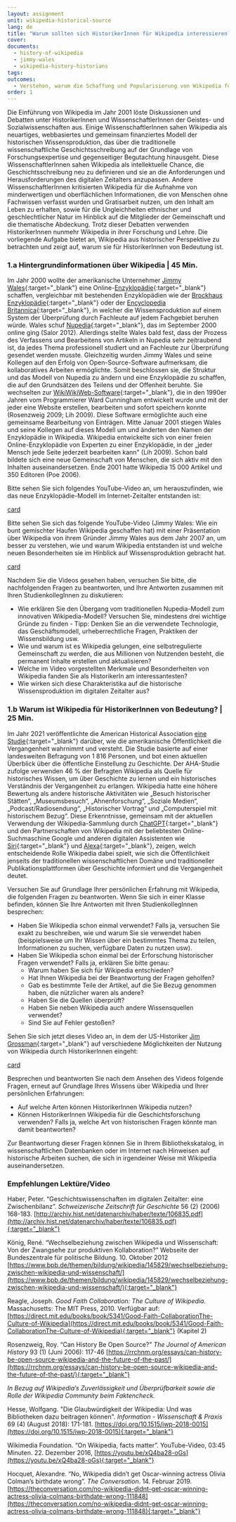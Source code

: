 ```yaml
---
layout: assignment
unit: wikipedia-historical-source 
lang: de
title: "Warum sollten sich HistorikerInnen für Wikipedia interessieren?"
cover:
documents:
  - history-of-wikipedia
  - jimmy-wales
  - wikipedia-history-historians
tags:
outcomes: 
  - Verstehen, warum die Schaffung und Popularisierung von Wikipedia für HistorikerInnen von Bedeutung ist 
order: 1
---
```

Die Einführung von Wikipedia im Jahr 2001 löste Diskussionen und Debatten unter HistorikerInnen und WissenschaftlerInnen der Geistes- und Sozialwissenschaften aus. Einige WissenschaftlerInnen sahen Wikipedia als neuartiges, webbasiertes und gemeinsam finanziertes Modell der historischen Wissensproduktion, das über die traditionelle wissenschaftliche Geschichtsschreibung auf der Grundlage von Forschungsexpertise und gegenseitiger Begutachtung hinausgeht. Diese WissenschaftlerInnen sahen Wikipedia als intellektuelle Chance, die Geschichtsschreibung neu zu definieren und sie an die Anforderungen und Herausforderungen des digitalen Zeitalters anzupassen. Andere WissenschaftlerInnen kritisierten Wikipedia für die Aufnahme von minderwertigen und oberflächlichen Informationen, die von Menschen ohne Fachwissen verfasst wurden und Gratisarbeit nutzen, um den Inhalt am Leben zu erhalten, sowie für die Ungleichheiten ethnischer und geschlechtlicher Natur im Hinblick auf die Mitglieder der Gemeinschaft und die thematische Abdeckung. Trotz dieser Debatten verwenden HistorikerInnen nunmehr Wikipedia in ihrer Forschung und Lehre. Die vorliegende Aufgabe bietet an, Wikipedia aus historischer Perspektive zu betrachten und zeigt auf, warum sie für HistorikerInnen von Bedeutung ist.

<!-- more -->

<!-- briefing-student -->

### 1.a Hintergrundinformationen über Wikipedia | 45 Min.
<!-- section-contents -->

Im Jahr 2000 wollte der amerikanische Unternehmer [Jimmy Wales](https://de.wikipedia.org/wiki/Jimmy_Wales){:target="_blank"} eine Online-[Enzyklopädie](https://de.wikipedia.org/wiki/Enzyklop%C3%A4die){:target="_blank"} schaffen, vergleichbar mit bestehenden Enzyklopädien wie der [Brockhaus Enzyklopädie](https://de.wikipedia.org/wiki/Brockhaus_Enzyklop%C3%A4die){:target="_blank"} oder der [Encyclopedia Britannica](https://www.britannica.com/){:target="_blank"}, in welcher die Wissensproduktion auf einem System der Überprüfung durch Fachleute auf jedem Fachgebiet beruhen würde. Wales schuf [Nupedia](https://de.wikipedia.org/wiki/Nupedia){:target="_blank"}, das im September 2000 online ging (Salor 2012). Allerdings stellte Wales bald fest, dass der Prozess des Verfassens und Bearbeitens von Artikeln in Nupedia sehr zeitraubend ist, da jedes Thema professionell studiert und an Fachleute zur Überprüfung gesendet werden musste. Gleichzeitig wurden Jimmy Wales und seine Kollegen auf den Erfolg von Open-Source-Software aufmerksam, die kollaboratives Arbeiten ermöglichte. Somit beschlossen sie, die Struktur und das Modell von Nupedia zu ändern und eine Enzyklopädie zu schaffen, die auf den Grundsätzen des Teilens und der Offenheit beruhte. Sie wechselten zur [WikiWikiWeb-Software](https://de.wikipedia.org/wiki/Wiki_Wiki_Web){:target="_blank"}, die in den 1990er Jahren vom Programmierer Ward Cunningham entwickelt wurde und mit der jeder eine Website erstellen, bearbeiten und sofort speichern konnte (Rosenzweig 2009; Lih 2009). Diese Software ermöglichte auch eine gemeinsame Bearbeitung von Einträgen. Mitte Januar 2001 stiegen Wales und seine Kollegen auf dieses Modell um und änderten den Namen der Enzyklopädie in Wikipedia. Wikipedia entwickelte sich von einer freien Online-Enzyklopädie von Experten zu einer Enzyklopädie, in der „jeder Mensch jede Seite jederzeit bearbeiten kann" (Lih 2009). Schon bald bildete sich eine neue Gemeinschaft von Menschen, die sich aktiv mit den Inhalten auseinandersetzen. Ende 2001 hatte Wikipedia 15 000 Artikel und 350 Editoren (Poe 2006).

Bitte sehen Sie sich folgendes YouTube-Video an, um herauszufinden, wie das neue Enzyklopädie-Modell im Internet-Zeitalter entstanden ist:

[card](history-of-wikipedia)

Bitte sehen Sie sich das folgende YouTube-Video (Jimmy Wales: Wie ein bunt gemischter Haufen Wikipedia geschaffen hat) mit einer Präsentation über Wikipedia von ihrem Gründer Jimmy Wales aus dem Jahr 2007 an, um besser zu verstehen, wie und warum Wikipedia entstanden ist und welche neuen Besonderheiten sie im Hinblick auf Wissensproduktion gebracht hat.

[card](jimmy-wales)
<!-- > “Jimmy Wales: how a ragtag band created Wikipedia.” YouTube video. 20:48 minutes [https://youtu.be/WQR0gx0QBZ4](https://youtu.be/WQR0gx0QBZ4){:target="_blank"}.--> 
 

Nachdem Sie die Videos gesehen haben, versuchen Sie bitte, die nachfolgenden Fragen zu beantworten, und Ihre Antworten zusammen mit Ihren StudienkollegInnen zu diskutieren:
- Wie erklären Sie den Übergang vom traditionellen Nupedia-Modell zum innovativen Wikipedia-Modell? Versuchen Sie, mindestens drei wichtige Gründe zu finden - Tipp: Denken Sie an die verwendete Technologie, das Geschäftsmodell, urheberrechtliche Fragen, Praktiken der Wissensbildung usw.
- Wie und warum ist es Wikipedia gelungen, eine selbstregulierte Gemeinschaft zu werden, die aus Millionen von Nutzenden besteht, die permanent Inhalte erstellen und aktualisieren?
- Welche im Video vorgestellten Merkmale und Besonderheiten von Wikipedia fanden Sie als HistorikerIn am interessantesten?
- Wie wirken sich diese Charakteristika  auf die historische Wissensproduktion im digitalen Zeitalter aus?

<!-- section -->

### 1.b Warum ist Wikipedia für HistorikerInnen von Bedeutung? | 25 Min.
<!-- section-contents -->

Im Jahr 2021 veröffentlichte die American Historical Association [eine Studie](https://www.historians.org/research-and-publications/perspectives-on-history/september-2021/a-snapshot-of-the-publics-views-on-history-national-poll-offers-valuable-insights-for-historians-and-advocates){:target="_blank"} darüber, wie die amerikanische Öffentlichkeit die Vergangenheit wahrnimmt und versteht. Die Studie basierte auf einer landesweiten Befragung von 1 816 Personen, und bot einen aktuellen Überblick über die öffentliche Einstellung zu Geschichte. Der AHA-Studie zufolge verwenden 46 % der Befragten Wikipedia als Quelle für historisches Wissen, um über Geschichte zu lernen und ein historisches Verständnis der Vergangenheit zu erlangen. Wikipedia hatte eine höhere Bewertung als andere historische Aktivitäten wie „Besuch historischer Stätten“, „Museumsbesuch“, „Ahnenforschung“, „Soziale Medien“, „Podcast/Radiosendung“, „Historischer Vortrag“ und „Computerspiel mit historischem Bezug“. Diese Erkenntnisse, gemeinsam mit der aktuellen Verwendung der Wikipedia-Sammlung durch [ChatGPT](https://de.wikipedia.org/wiki/ChatGPT){:target="_blank"} und den Partnerschaften von Wikipedia mit der beliebtesten Online-Suchmaschine Google und anderen digitalen Assistenten wie [Siri](https://de.wikipedia.org/wiki/Siri_(Software)){:target="_blank"} und [Alexa](https://de.wikipedia.org/wiki/Amazon_Alexa){:target="_blank"}, zeigen, welch entscheidende Rolle Wikipedia dabei spielt, wie sich die Öffentlichkeit jenseits der traditionellen wissenschaftlichen Domäne und traditioneller Publikationsplattformen über Geschichte informiert und die Vergangenheit deutet.

Versuchen Sie auf Grundlage Ihrer persönlichen Erfahrung mit Wikipedia, die folgenden Fragen zu beantworten. Wenn Sie sich in einer Klasse befinden, können Sie Ihre Antworten mit Ihren StudienkollegInnen besprechen:

- Haben Sie Wikipedia schon einmal verwendet? Falls ja, versuchen Sie exakt zu beschreiben, wie und warum Sie sie verwendet haben (beispielsweise um Ihr Wissen über ein bestimmtes Thema zu teilen, Informationen zu suchen, verfügbare Daten zu nutzen usw).
- Haben Sie Wikipedia schon einmal bei der Erforschung historischer Fragen verwendet? Falls ja, erklären Sie bitte genau:
  - Warum haben Sie sich für Wikipedia entschieden?
  - Hat Ihnen Wikipedia bei der Beantwortung der Fragen geholfen?
  - Gab es bestimmte Teile der Artikel, auf die Sie Bezug genommen haben, die nützlicher waren als andere?
  - Haben Sie die Quellen überprüft?
  - Haben Sie neben Wikipedia auch andere Wissensquellen verwendet?
  - Sind Sie auf Fehler gestoßen?

Sehen Sie sich jetzt dieses Video an, in dem der US-Historiker [Jim Grossman](https://www.historians.org/person/jim-grossman/){:target="_blank"} auf verschiedene Möglichkeiten der Nutzung von Wikipedia durch HistorikerInnen eingeht:

[card](wikipedia-history-historians)
<!-- Intelligent Channel. [“Wikipedia, history, and historians – Jim Grossman in INT’s ENLIGHTENMENT MINUTES.”](https://youtu.be/S-Yj7V6d54Q){:target="_blank"} YouTube video. 4:32 mins.-->   

Besprechen und beantworten Sie nach dem Ansehen des Videos folgende Fragen, erneut auf Grundlage Ihres Wissens über Wikipedia und Ihrer persönlichen Erfahrungen:

- Auf welche Arten können HistorikerInnen Wikipedia nutzen?
- Können HistorikerInnen Wikipedia für die Geschichtsforschung verwenden? Falls ja, welche Art von historischen Fragen könnte man damit beantworten?

Zur Beantwortung dieser Fragen können Sie in Ihrem Bibliothekskatalog, in wissenschaftlichen Datenbanken oder im Internet nach Hinweisen auf historische Arbeiten suchen, die sich in irgendeiner Weise mit Wikipedia auseinandersetzen.

<!-- section -->

### Empfehlungen Lektüre/Video
<!-- section-contents --> 
Haber, Peter. “Geschichtswissenschaften im digitalen Zeitalter: eine Zwischenbilanz”. *Schweizerische Zeitschrift für Geschichte* 56 (2) (2006) 168-183. [http://archiv.hist.net/datenarchiv/haber/texte/106835.pdf](http://archiv.hist.net/datenarchiv/haber/texte/106835.pdf){:target="_blank"}

König, René. “Wechselbeziehung zwischen Wikipedia und Wissenschaft: Von der Zwangsehe zur produktiven Kollaboration?” Webseite der Bundeszentrale für politische Bildung. 10. Oktober 2012 [https://www.bpb.de/themen/bildung/wikipedia/145829/wechselbeziehung-zwischen-wikipedia-und-wissenschaft/](https://www.bpb.de/themen/bildung/wikipedia/145829/wechselbeziehung-zwischen-wikipedia-und-wissenschaft/){:target="_blank"}

Reagle, Joseph. *Good Faith Collaboration: The Culture of Wikipedia*. Massachusetts: The MIT Press, 2010. 
Verfügbar auf: [https://direct.mit.edu/books/book/5341/Good-Faith-CollaborationThe-Culture-of-Wikipedia](https://direct.mit.edu/books/book/5341/Good-Faith-CollaborationThe-Culture-of-Wikipedia){:target="_blank"} (Kapitel 2)

Rosenzweig, Roy. “Can History Be Open Source?” *The Journal of American History* 93 (1) (Juni 2006): 117-46 [https://rrchnm.org/essays/can-history-be-open-source-wikipedia-and-the-future-of-the-past/](https://rrchnm.org/essays/can-history-be-open-source-wikipedia-and-the-future-of-the-past/){:target="_blank"} 

*In Bezug auf Wikipedia’s Zuverlässigkeit und Überprüfbarkeit sowie die Rolle der Wikipedia Community beim Faktencheck.*

Hesse, Wolfgang. "Die Glaubwürdigkeit der Wikipedia: Und was Bibliotheken dazu beitragen können". *Information - Wissenschaft & Praxis* 69 (4) (August 2018): 171-181. [https://doi.org/10.1515/iwp-2018-0015](https://doi.org/10.1515/iwp-2018-0015){:target="_blank"}

Wikimedia Foundation. “On Wikipedia, facts matter”. YouTube-Video, 03:45 Minuten. 22. Dezember 2016, [https://youtu.be/xQ4ba28-oGs](https://youtu.be/xQ4ba28-oGs){:target="_blank"} 

Hocquet, Alexandre. “No, Wikipedia didn’t get Oscar-winning actress Olivia Colman’s birthdate wrong”. *The Conversation*. 14. Februar 2019. [https://theconversation.com/no-wikipedia-didnt-get-oscar-winning-actress-olivia-colmans-birthdate-wrong-111848](https://theconversation.com/no-wikipedia-didnt-get-oscar-winning-actress-olivia-colmans-birthdate-wrong-111848){:target="_blank"}


<!-- briefing-teacher -->
